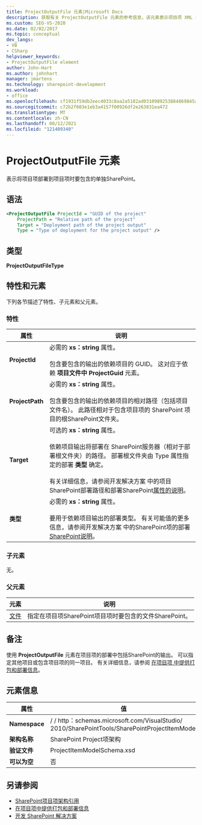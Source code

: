 ```yaml
---
title: ProjectOutputFile 元素|Microsoft Docs
description: 获取有关 ProjectOutputFile 元素的参考信息，该元素表示项目项 XML 架构引用中SharePoint项目的输出。
ms.custom: SEO-VS-2020
ms.date: 02/02/2017
ms.topic: conceptual
dev_langs:
- VB
- CSharp
helpviewer_keywords:
- ProjectOutputFile element
author: John-Hart
ms.author: johnhart
manager: jmartens
ms.technology: sharepoint-development
ms.workload:
- office
ms.openlocfilehash: cf1931f59db2eec4033c8aa2a5182ad0310989253884869845a334091bb01c5a
ms.sourcegitcommit: c72b2f603e1eb3a4157f00926df2e263831ea472
ms.translationtype: MT
ms.contentlocale: zh-CN
ms.lasthandoff: 08/12/2021
ms.locfileid: "121409340"
---
```

# <a name="projectoutputfile-element"></a>ProjectOutputFile 元素
  表示将项目项部署到项目项时要包含的单独SharePoint。

## <a name="syntax"></a>语法

```xml
<ProjectOutputFile ProjectId = "GUID of the project"
    ProjectPath = "Relative path of the project"
    Target = "Deployment path of the project output"
    Type = "Type of deployment for the project output" />
```

## <a name="type"></a>类型
 **ProjectOutputFileType**

## <a name="attributes-and-elements"></a>特性和元素
 下列各节描述了特性、子元素和父元素。

### <a name="attributes"></a>特性

|属性|说明|
|---------------|-----------------|
|**ProjectId**|必需的 **xs：string** 属性。<br /><br /> 包含要包含的输出的依赖项目的 GUID。 这对应于依赖 **项目文件中 ProjectGuid** 元素。|
|**ProjectPath**|必需的 **xs：string** 属性。<br /><br /> 包含要包含的输出的依赖项目的相对路径（包括项目文件名）。 此路径相对于包含项目项的 SharePoint 项目的根SharePoint文件夹。|
|**Target**|可选的 **xs：string** 属性。<br /><br /> 依赖项目输出将部署在 SharePoint服务器（相对于部署根文件夹）的路径。 部署根文件夹由 Type 属性指定的部署 **类型** 确定。<br /><br /> 有关详细信息，请参阅开发解决方案 中的项目SharePoint部署路径和部署SharePoint[属性的说明](../sharepoint/developing-sharepoint-solutions.md)。|
|**类型**|必需的 **xs：string** 属性。<br /><br /> 要用于依赖项目输出的部署类型。 有关可能值的更多信息，请参阅开发解决方案 中的SharePoint项的部署[SharePoint说明](../sharepoint/developing-sharepoint-solutions.md)。|

### <a name="child-elements"></a>子元素
 无。

### <a name="parent-elements"></a>父元素

|元素|说明|
|-------------|-----------------|
|[文件](../sharepoint/files-element.md)|指定在项目项SharePoint项目项时要包含的文件SharePoint。|

## <a name="remarks"></a>备注
 使用 **ProjectOutputFile** 元素在项目项的部署中包括SharePoint的输出。 可以指定其他项目或包含项目项的同一项目。 有关详细信息，请参阅 [在项目项 中提供打包和部署信息](../sharepoint/providing-packaging-and-deployment-information-in-project-items.md)。

## <a name="element-information"></a>元素信息

|属性|值|
|-|-|
|**Namespace**|\/ \/ http：schemas.microsoft.com/VisualStudio/<br>2010/SharePointTools/SharePointProjectItemModel|
|**架构名称**|SharePoint Project项架构|
|**验证文件**|ProjectItemModelSchema.xsd|
|**可以为空**|否|

## <a name="see-also"></a>另请参阅
- [SharePoint项目项架构引用](../sharepoint/sharepoint-project-item-schema-reference.md)
- [在项目项中提供打包和部署信息](../sharepoint/providing-packaging-and-deployment-information-in-project-items.md)
- [开发 SharePoint 解决方案](../sharepoint/developing-sharepoint-solutions.md)
